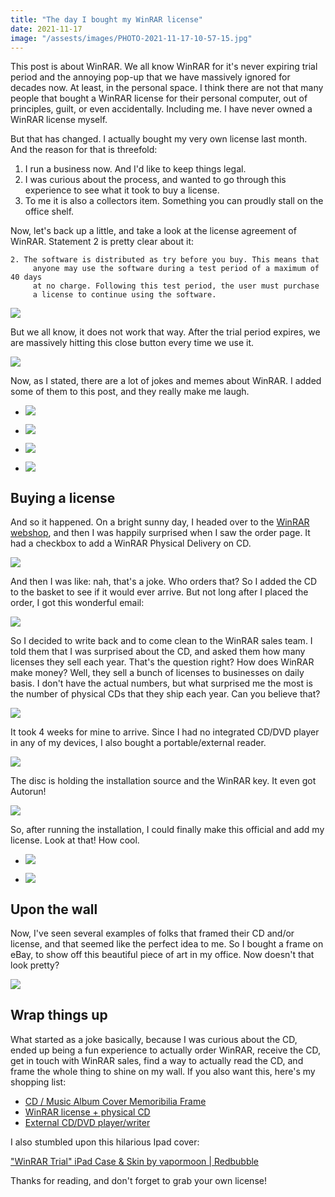 ```yaml
---
title: "The day I bought my WinRAR license"
date: 2021-11-17
image: "/assests/images/PHOTO-2021-11-17-10-57-15.jpg"
---
```


This post is about WinRAR. We all know WinRAR for it's never expiring trial period and the annoying pop-up that we have massively ignored for decades now. At least, in the personal space. I think there are not that many people that bought a WinRAR license for their personal computer, out of principles, guilt, or even accidentally. Including me. I have never owned a WinRAR license myself.

But that has changed. I actually bought my very own license last month. And the reason for that is threefold:

1. I run a business now. And I'd like to keep things legal.
2. I was curious about the process, and wanted to go through this experience to see what it took to buy a license.
3. To me it is also a collectors item. Something you can proudly stall on the office shelf.

Now, let's back up a little, and take a look at the license agreement of WinRAR. Statement 2 is pretty clear about it:

```
2. The software is distributed as try before you buy. This means that
     anyone may use the software during a test period of a maximum of 40 days
     at no charge. Following this test period, the user must purchase
     a license to continue using the software.
```

![](/assets/images/image.png)

But we all know, it does not work that way. After the trial period expires, we are massively hitting this close button every time we use it.

![](/assets/images/image-1.png)

Now, as I stated, there are a lot of jokes and memes about WinRAR. I added some of them to this post, and they really make me laugh.

- ![](/assets/images/5t6asg-1.jpg)
    
- ![](/assets/images/5t6b1t-1.jpg)
    
- ![](/assets/images/9cwlg7q1nv051-1.jpg)
    
- ![](/assets/images/93h4ia5yvvk01-1.jpg)
    

## Buying a license

And so it happened. On a bright sunny day, I headed over to the [WinRAR webshop](https://shop.win-rar.com/16/purl-shop-2183-1-n?x-source=31-buylink-startpage), and then I was happily surprised when I saw the order page. It had a checkbox to add a WinRAR Physical Delivery on CD.

![](/assets/images/image-2.png)

And then I was like: nah, that's a joke. Who orders that? So I added the CD to the basket to see if it would ever arrive. But not long after I placed the order, I got this wonderful email:

![](/assets/images/1636185793.png)

So I decided to write back and to come clean to the WinRAR sales team. I told them that I was surprised about the CD, and asked them how many licenses they sell each year. That's the question right? How does WinRAR make money? Well, they sell a bunch of licenses to businesses on daily basis. I don't have the actual numbers, but what surprised me the most is the number of physical CDs that they ship each year. Can you believe that?

![](/assets/images/image-5.png)

It took 4 weeks for mine to arrive. Since I had no integrated CD/DVD player in any of my devices, I also bought a portable/external reader.

![](/assets/images/IMG_3431-Groot-768x1024.jpg)

The disc is holding the installation source and the WinRAR key. It even got Autorun!

![](/assets/images/1636460114.png)

So, after running the installation, I could finally make this official and add my license. Look at that! How cool.

- ![](/assets/images/image-4.png)
    
- ![](/assets/images/1636186189.png)
    

## Upon the wall

Now, I've seen several examples of folks that framed their CD and/or license, and that seemed like the perfect idea to me. So I bought a frame on eBay, to show off this beautiful piece of art in my office. Now doesn't that look pretty?

![](/assets/images/PHOTO-2021-11-17-10-57-15.jpg)

## Wrap things up

What started as a joke basically, because I was curious about the CD, ended up being a fun experience to actually order WinRAR, receive the CD, get in touch with WinRAR sales, find a way to actually read the CD, and frame the whole thing to shine on my wall. If you also want this, here's my shopping list:

- [CD / Music Album Cover Memoribilia Frame](https://www.ebay.co.uk/itm/252601869114?euid=null&bu=45136951087&crd=20211116120306&osub=-1~1&ch=osgood&cp=1&sojTags=bu=bu,ch=ch,segname=segname,crd=crd,url=loc,osub=osub) 
- [WinRAR license + physical CD](https://shop.win-rar.com/16/purl-shop-2183-1-n?x-source=31-buybutton-startpage)
- [External CD/DVD player/writer](https://www.bol.com/nl/nl/p/externe-dvd-speler-brander-dvd-cd-drive-voor-laptop-macbook-data-voeding-via-usb-3-0-of-usb-c-van-zedar/9300000020924600/)

I also stumbled upon this hilarious Ipad cover:

["WinRAR Trial" iPad Case & Skin by vapormoon | Redbubble](https://www.redbubble.com/i/ipad-case/WinRAR-Trial-by-vapormoon/29461847.MNKGF)

Thanks for reading, and don't forget to grab your own license!
